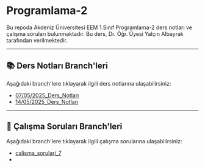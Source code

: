 # Programlama-2
Bu repoda Akdeniz Üniversitesi EEM 1.Sınıf Programlama-2 ders notları ve çalışma soruları bulunmaktadır.
Bu ders, Dr. Öğr. Üyesi Yalçın Albayrak tarafından verilmektedir.

---
## 📚 Ders Notları Branch'leri

Aşağıdaki branch'lere tıklayarak ilgili ders notlarına ulaşabilirsiniz:

- [07/05/2025_Ders_Notları](https://github.com/0ZD3MIR/Programlama-2/tree/07/05/2025_Ders_Notları)
- [14/05/2025_Ders_Notları](https://github.com/0ZD3MIR/Programlama-2/tree/14/05/2025_Ders_Notları)
---
## 📝 Çalışma Soruları Branch'leri
Aşağıdaki branch'lere tıklayarak ilgili çalışma sorularına ulaşabilirsiniz:
- [calisma_sorulari_7](https://github.com/0ZD3MIR/Programlama-2/tree/calisma_sorulari_7)
-





